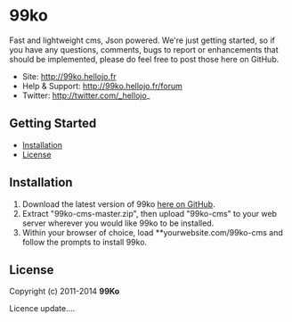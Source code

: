 99ko
===================

Fast and lightweight cms, Json powered.
We're just getting started, so if you have any questions, comments, bugs to report or enhancements that should be implemented, please do feel free to post those here on GitHub.

- Site: http://99ko.hellojo.fr
- Help & Support: http://99ko.hellojo.fr/forum
- Twitter: http://twitter.com/_hellojo_

## Getting Started
- [Installation](#installation)
- [License](#license)

## Installation
1. Download the latest version of 99ko [here on GitHub](https://github.com/99ko-project/99ko-cms/archive/master.zip).
2. Extract "99ko-cms-master.zip", then upload "99ko-cms" to your web server wherever you would like 99ko to be installed. 
3. Within your browser of choice, load **yourwebsite.com/99ko-cms and follow the prompts to install 99ko.

## License

Copyright (c) 2011-2014 **99Ko**

Licence update....
